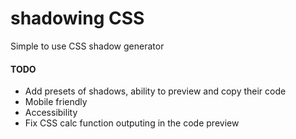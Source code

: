 # shadowing CSS

Simple to use CSS shadow generator

#### TODO
- Add presets of shadows, ability to preview and copy their code
- Mobile friendly
- Accessibility
- Fix CSS calc function outputing in the code preview
